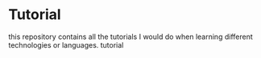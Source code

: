 # Tutorial
this repository contains all the tutorials I would do when learning different technologies or languages. tutorial
